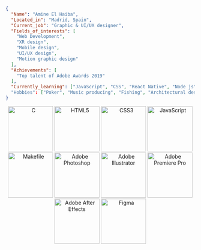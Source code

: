 ```json
{
  "Name": "Amine El Haiba",
  "Located_in": "Madrid, Spain",
  "Current_job": "Graphic & UI/UX designer",
  "Fields_of_interests": [
    "Web Development",
    "XR design",
    "Mobile design",
    "UI/UX design",
    "Motion graphic design"
  ],
  "Achievements": [
    "Top talent of Adobe Awards 2019"
  ],
  "Currently_learning": ["JavaScript", "CSS", "React Native", "Node js"]
  "Hobbies": ["Poker", "Music producing", "Fishing", "Architectural design", "Learning new things"]
}
```
<p align="center">
  <img src="https://img.shields.io/badge/-C-000000?style=flat&logo=c&logoColor=white" alt="C" width="120"/>
  <img src="https://img.shields.io/badge/-HTML5-000000?style=flat&logo=html5&logoColor=white" alt="HTML5" width="120"/>
  <img src="https://img.shields.io/badge/-CSS3-000000?style=flat&logo=css3&logoColor=white" alt="CSS3" width="120"/>
  <img src="https://img.shields.io/badge/-JavaScript-000000?style=flat&logo=javascript&logoColor=white" alt="JavaScript" width="120"/>
  <img src="https://img.shields.io/badge/-Makefile-000000?style=flat&logo=makefile&logoColor=white" alt="Makefile" width="120"/>
  <img src="https://img.shields.io/badge/-Adobe%20Photoshop-000000?style=flat&logo=adobe-photoshop&logoColor=white" alt="Adobe Photoshop" width="120"/>
  <img src="https://img.shields.io/badge/-Adobe%20Illustrator-000000?style=flat&logo=adobe-illustrator&logoColor=white" alt="Adobe Illustrator" width="120"/>
  <img src="https://img.shields.io/badge/-Adobe%20Premiere%20Pro-000000?style=flat&logo=adobe-premiere-pro&logoColor=white" alt="Adobe Premiere Pro" width="120"/>
  <img src="https://img.shields.io/badge/-Adobe%20After%20Effects-000000?style=flat&logo=adobe-after-effects&logoColor=white" alt="Adobe After Effects" width="120"/>
  <img src="https://img.shields.io/badge/-Figma-000000?style=flat&logo=figma&logoColor=white" alt="Figma" width="120"/>
</p>
